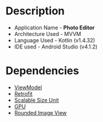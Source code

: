 # Description 

- Application Name - **Photo Editor**
- Architecture Used - MVVM
- Language Used - Kotlin (v1.4.32)  
- IDE used - Android Studio (v4.1.2)  

# Dependencies

- [ViewModel](https://developer.android.com/jetpack/androidx/releases/lifecycle)
- [Retrofit](https://square.github.io/retrofit/)
- [Scalable Size Unit](https://github.com/intuit/sdp)
- [GPU](https://github.com/cats-oss/android-gpuimage)
- [Rounded Image View](https://github.com/vinc3m1/RoundedImageView)
